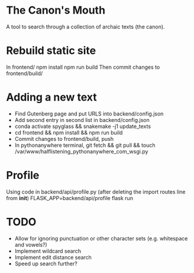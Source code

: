 # The Canon's Mouth

A tool to search through a collection of archaic texts (the canon).

# Rebuild static site

In frontend/
npm install
npm run build
Then commit changes to frontend/build/

# Adding a new text

* Find Gutenberg page and put URLS into backend/config.json
* Add second entry in second list in backend/config.json
* conda activate spyglass && snakemake -j1 update_texts
* cd frontend && npm install && npm run build
* Commit changes to frontend/build, push
* In pythonanywhere terminal, git fetch && git pull && touch /var/www/halflistening_pythonanywhere_com_wsgi.py

# Profile

Using code in backend/api/profile.py (after deleting the import routes line from __init__)
FLASK_APP=backend/api/profile flask run

# TODO

* Allow for ignoring punctuation or other character sets (e.g. whitespace and vowels?)
* Implement wildcard search
* Implement edit distance search
* Speed up search further?



